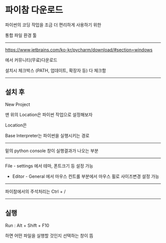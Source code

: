 # 파이참 다운로드

파이썬의 코딩 작업을 조금 더 편리하게 사용하기 위한

통합 파일 환경 툴

---

https://www.jetbrains.com/ko-kr/pycharm/download/#section=windows

에서 커뮤니티(무료)다운로드

설치시 체크박스 (PATH, 업데이트, 확장자 등) 다 체크함

---

## 설치 후

New Project

맨 위의 Location은 파이썬 작업으로 설정해보자

Location은 

Base Interpreter는 파이썬을 실행시키는 경로



---

밑의 python console 창이 실행결과가 나오는 부분

---

File - settings 에서 테마, 폰트크기 등 설정 가능

- Editor - General 에서 마우스 컨트롤 부분에서 마우스 휠로 사이즈변경 설정 가능

---

파이참에서의 주석처리는 Ctrl + /

---

## 실행

Run : Alt + Shift + F10

하면 어떤 파일을 실행할 것인지 선택하는 창이 뜸

